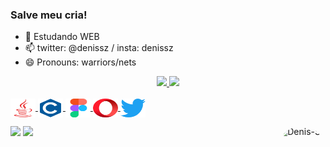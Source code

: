 ### Salve meu cria!

- 🌱 Estudando WEB
- 📫 twitter: @denissz / insta: denissz
- 😄 Pronouns: warriors/nets

<div align="center">
  <a href="https://github.com/odenissz">
  <img height="150em" src="https://github-readme-stats.vercel.app/api?username=odenissz&show_icons=true&theme=dracula&include_all_commits=true&count_private=true"/>
  <img height="150em" src="https://github-readme-stats.vercel.app/api/top-langs/?username=odenissz&layout=compact&langs_count=7&theme=dracula"/>
</div>
</div>
<div style="display: inline_block"><br>
  <img align="center" alt="Denis-Ja" height="30" width="40" src="https://raw.githubusercontent.com/devicons/devicon/master/icons/java/java-plain.svg">
  <img align="center" alt="Denis-C" height="30" width="40" src="https://raw.githubusercontent.com/devicons/devicon/master/icons/c/c-plain.svg">
  <img align="center" alt="Denis-Fi" height="30" width="40" src="https://raw.githubusercontent.com/devicons/devicon/master/icons/figma/figma-original.svg">
  <img align="center" alt="Denis-Op" height="30" width="40" src="https://raw.githubusercontent.com/devicons/devicon/master/icons/opera/opera-original.svg">
  <img align="center" alt="Denis-tt" height="30" width="40" src="https://raw.githubusercontent.com/devicons/devicon/master/icons/twitter/twitter-original.svg">
 
  <img align="right" alt="Denis-Sc" height="150" style="border-radius:50px;" 
       src=https://sportbuzz.uol.com.br/media/_versions/messi-decola-para-paris_widelg.png>
</div>
  
  <div> 
  <a href="https://instagram.com/odenissz" target="_blank"><img src="https://img.shields.io/badge/-Instagram-%23E4405F?style=for-the-badge&logo=instagram&logoColor=white" target="_blank"></a>
 <a href="https://twitter.com/odenissz" target="_blank"><img src="https://img.shields.io/badge/Twitter-1DA1F2?style=for-the-badge&logo=twitter&logoColor=white" target="_blank"></a> 
  
</div>
